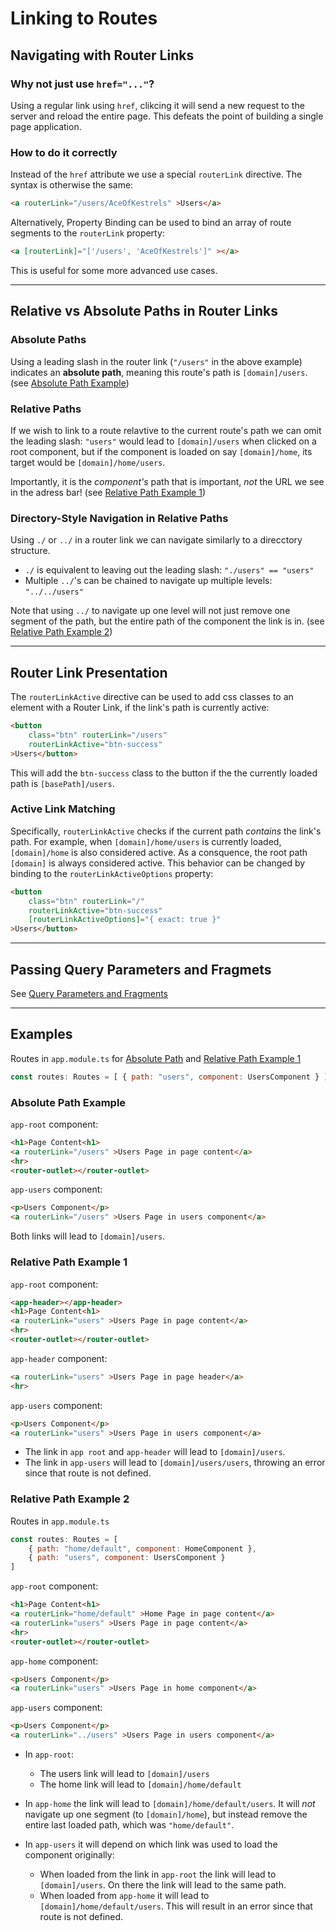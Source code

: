 # Linking to Routes

## Navigating with Router Links

### Why not just use `href="..."`?
Using a regular link using `href`, clikcing it will send a new request to the server and reload the entire page. This defeats the point of building a single page application.

### How to do it correctly
Instead of the `href` attribute we use a special `routerLink` directive. The syntax is otherwise the same: 
```html
<a routerLink="/users/AceOfKestrels" >Users</a>
```
Alternatively, Property Binding can be used to bind an array of route segments to the `routerLink` property:
```html
<a [routerLink]="['/users', 'AceOfKestrels']" ></a>
```
This is useful for some more advanced use cases.

---
## Relative vs Absolute Paths in Router Links

### Absolute Paths
Using a leading slash in the router link (`"/users"` in the above example) indicates an **absolute path**, meaning this route's path is `[domain]/users`. (see [Absolute Path Example](#absolute-path-example))

### Relative Paths
If we wish to link to a route relavtive to the current route's path we can omit the leading slash:
`"users"` would lead to `[domain]/users` when clicked on a root component, but if the component is loaded on say `[domain]/home`, its target would be `[domain]/home/users`.

Importantly, it is the *component's* path that is important, *not* the URL we see in the adress bar! (see [ Relative Path Example 1](#relative-paths-example-1))

### Directory-Style Navigation in Relative Paths
Using `./` or `../` in a router link we can navigate similarly to a direcctory structure. 
- `./` is equivalent to leaving out the leading slash: `"./users" == "users"`
- Multiple `../`'s can be chained to navigate up multiple levels: `"../../users"`

Note that using `../` to navigate up one level will not just remove one segment of the path, but the entire path of the component the link is in. (see [Relative Path Example 2](#relative-paths-example-2))

---
## Router Link Presentation
The `routerLinkActive` directive can be used to add css classes to an element with a Router Link, if the link's path is currently active:
```html
<button 
    class="btn" routerLink="/users" 
    routerLinkActive="btn-success" 
>Users</button>
```
This will add the `btn-success` class to the button if the the currently loaded path is `[basePath]/users`.

### Active Link Matching
Specifically, `routerLinkActive` checks if the current path *contains* the link's path. For example, when `[domain]/home/users` is currently loaded, `[domain]/home` is also considered active. 
As a consquence, the root path `[domain]` is always considered active.
This behavior can be changed by binding to the `routerLinkActiveOptions` property:
```html
<button 
    class="btn" routerLink="/" 
    routerLinkActive="btn-success" 
    [routerLinkActiveOptions]="{ exact: true }"
>Users</button>
```

---
## Passing Query Parameters and Fragmets
See [Query Parameters and Fragments](query-parameters-fragments.md#in-router-links)

---
## Examples

Routes in `app.module.ts` for [Absolute Path](#absolute-path-example) and [Relative Path Example 1](#relative-paths-example-1)
```js
const routes: Routes = [ { path: "users", component: UsersComponent } ]
```

### Absolute Path Example
`app-root` component:
```html
<h1>Page Content<h1>
<a routerLink="/users" >Users Page in page content</a>
<hr>
<router-outlet></router-outlet>
```
`app-users` component:
```html
<p>Users Component</p>
<a routerLink="/users" >Users Page in users component</a>
```
Both links will lead to `[domain]/users`.
### Relative Path Example 1
`app-root` component:
```html
<app-header></app-header>
<h1>Page Content<h1>
<a routerLink="users" >Users Page in page content</a>
<hr>
<router-outlet></router-outlet>
```
`app-header` component:
```html
<a routerLink="users" >Users Page in page header</a>
<hr>
```
`app-users` component:
```html
<p>Users Component</p>
<a routerLink="users" >Users Page in users component</a>
```
- The link in `app root` and `app-header` will lead to `[domain]/users`.
- The link in `app-users` will lead to `[domain]/users/users`, throwing an error since that route is not defined.

### Relative Path Example 2
Routes in `app.module.ts`
```js
const routes: Routes = [ 
    { path: "home/default", component: HomeComponent },
    { path: "users", component: UsersComponent } 
]
```
`app-root` component:
```html
<h1>Page Content<h1>
<a routerLink="home/default" >Home Page in page content</a>
<a routerLink="users" >Users Page in page content</a>
<hr>
<router-outlet></router-outlet>
```
`app-home` component:
```html
<p>Users Component</p>
<a routerLink="users" >Users Page in home component</a>
```
`app-users` component:
```html
<p>Users Component</p>
<a routerLink="../users" >Users Page in users component</a>
```
- In `app-root`:
    - The users link will lead to `[domain]/users`
    - The home link will lead to `[domain]/home/default`

- In `app-home` the link will lead to `[domain]/home/default/users`. It will *not* navigate up one segment (to `[domain]/home`), but instead remove the entire last loaded path, which was `"home/default"`.

- In `app-users` it will depend on which link was used to load the component originally:
    - When loaded from the link in `app-root` the link will lead to `[domain]/users`. On there the link will lead to the same path.
    - When loaded from `app-home` it will lead to `[domain]/home/default/users`. This will result in an error since that route is not defined.
